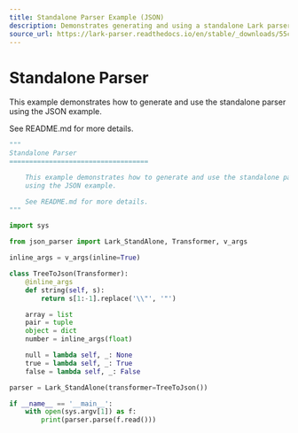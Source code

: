 ```yaml
---
title: Standalone Parser Example (JSON)
description: Demonstrates generating and using a standalone Lark parser with a JSON example, including a Transformer implementation and a simple CLI entry point.
source_url: https://lark-parser.readthedocs.io/en/stable/_downloads/55c526745700131cb7096e508b392be7/json_parser_main.py
---
```


# Standalone Parser

This example demonstrates how to generate and use the standalone parser using the JSON example.

See README.md for more details.

```python
"""
Standalone Parser
===================================

    This example demonstrates how to generate and use the standalone parser,
    using the JSON example.

    See README.md for more details.
"""

import sys

from json_parser import Lark_StandAlone, Transformer, v_args

inline_args = v_args(inline=True)

class TreeToJson(Transformer):
    @inline_args
    def string(self, s):
        return s[1:-1].replace('\\"', '"')

    array = list
    pair = tuple
    object = dict
    number = inline_args(float)

    null = lambda self, _: None
    true = lambda self, _: True
    false = lambda self, _: False

parser = Lark_StandAlone(transformer=TreeToJson())

if __name__ == '__main__':
    with open(sys.argv[1]) as f:
        print(parser.parse(f.read()))
```
